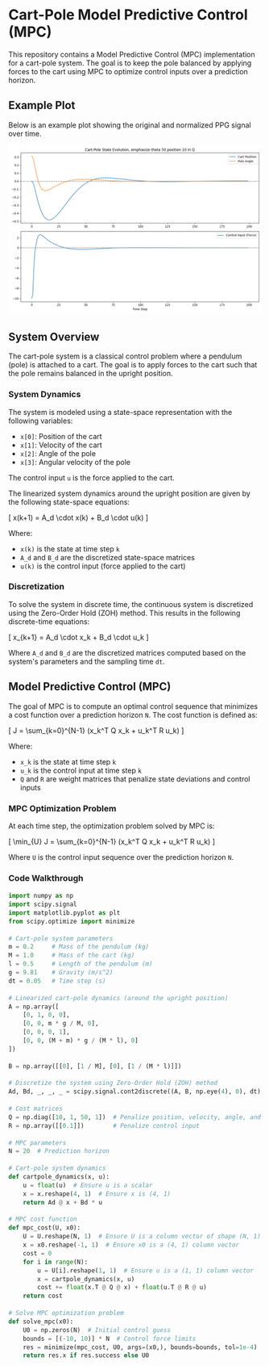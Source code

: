 # Cart-Pole Model Predictive Control (MPC)

This repository contains a Model Predictive Control (MPC) implementation for a cart-pole system. The goal is to keep the pole balanced by applying forces to the cart using MPC to optimize control inputs over a prediction horizon.


## Example Plot

Below is an example plot showing the original and normalized PPG signal over time.

![Normalized PPG Signal](tracking_theta.png)

## System Overview

The cart-pole system is a classical control problem where a pendulum (pole) is attached to a cart. The goal is to apply forces to the cart such that the pole remains balanced in the upright position.

### System Dynamics

The system is modeled using a state-space representation with the following variables:

- `x[0]`: Position of the cart
- `x[1]`: Velocity of the cart
- `x[2]`: Angle of the pole
- `x[3]`: Angular velocity of the pole

The control input `u` is the force applied to the cart.

The linearized system dynamics around the upright position are given by the following state-space equations:

\[
x(k+1) = A_d \cdot x(k) + B_d \cdot u(k)
\]

Where:
- `x(k)` is the state at time step `k`
- `A_d` and `B_d` are the discretized state-space matrices
- `u(k)` is the control input (force applied to the cart)

### Discretization

To solve the system in discrete time, the continuous system is discretized using the Zero-Order Hold (ZOH) method. This results in the following discrete-time equations:

\[
x_{k+1} = A_d \cdot x_k + B_d \cdot u_k
\]

Where `A_d` and `B_d` are the discretized matrices computed based on the system's parameters and the sampling time `dt`.

## Model Predictive Control (MPC)

The goal of MPC is to compute an optimal control sequence that minimizes a cost function over a prediction horizon `N`. The cost function is defined as:

\[
J = \sum_{k=0}^{N-1} (x_k^T Q x_k + u_k^T R u_k)
\]

Where:
- `x_k` is the state at time step `k`
- `u_k` is the control input at time step `k`
- `Q` and `R` are weight matrices that penalize state deviations and control inputs

### MPC Optimization Problem

At each time step, the optimization problem solved by MPC is:

\[
\min_{U} J = \sum_{k=0}^{N-1} (x_k^T Q x_k + u_k^T R u_k)
\]

Where `U` is the control input sequence over the prediction horizon `N`.

### Code Walkthrough

```python
import numpy as np
import scipy.signal
import matplotlib.pyplot as plt
from scipy.optimize import minimize

# Cart-pole system parameters
m = 0.2     # Mass of the pendulum (kg)
M = 1.0     # Mass of the cart (kg)
l = 0.5     # Length of the pendulum (m)
g = 9.81    # Gravity (m/s^2)
dt = 0.05   # Time step (s)

# Linearized cart-pole dynamics (around the upright position)
A = np.array([
    [0, 1, 0, 0],
    [0, 0, m * g / M, 0],
    [0, 0, 0, 1],
    [0, 0, (M + m) * g / (M * l), 0]
])

B = np.array([[0], [1 / M], [0], [1 / (M * l)]])

# Discretize the system using Zero-Order Hold (ZOH) method
Ad, Bd, _, _, _ = scipy.signal.cont2discrete((A, B, np.eye(4), 0), dt)

# Cost matrices
Q = np.diag([10, 1, 50, 1])  # Penalize position, velocity, angle, and angular velocity
R = np.array([[0.1]])        # Penalize control input

# MPC parameters
N = 20  # Prediction horizon

# Cart-pole system dynamics
def cartpole_dynamics(x, u):
    u = float(u)  # Ensure u is a scalar
    x = x.reshape(4, 1)  # Ensure x is (4, 1)
    return Ad @ x + Bd * u

# MPC cost function
def mpc_cost(U, x0):
    U = U.reshape(N, 1)  # Ensure U is a column vector of shape (N, 1)
    x = x0.reshape(-1, 1)  # Ensure x0 is a (4, 1) column vector
    cost = 0
    for i in range(N):
        u = U[i].reshape(1, 1)  # Ensure u is a (1, 1) column vector
        x = cartpole_dynamics(x, u)
        cost += float(x.T @ Q @ x) + float(u.T @ R @ u)
    return cost

# Solve MPC optimization problem
def solve_mpc(x0):
    U0 = np.zeros(N)  # Initial control guess
    bounds = [(-10, 10)] * N  # Control force limits
    res = minimize(mpc_cost, U0, args=(x0,), bounds=bounds, tol=1e-4)
    return res.x if res.success else U0
